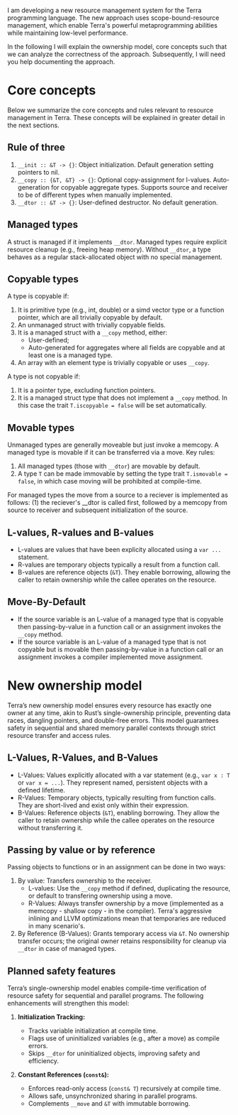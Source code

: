 I am developing a new resource management system for the Terra programming language. The new approach uses scope-bound-resource management, which enable Terra's powerful metaprogramming abilities while maintaining low-level performance.

In the following I will explain the ownership model, core concepts such that we can analyze the correctness of the approach. Subsequently, I will need you help documenting the approach.

# Core concepts
Below we summarize the core concepts and rules relevant to resource management in Terra. These concepts will be explained in greater detail in the next sections.

## Rule of three
1. `__init :: &T -> {}`: Object initialization. Default generation setting pointers to nil. 
2. `__copy :: {&T, &T} -> {}`: Optional copy-assignment for l-values. Auto-generation for copyable aggregate types. Supports source and receiver to be of different types when manually implemented.
3. `__dtor :: &T -> {}`: User-defined destructor. No default generation.

## Managed types
A struct is managed if it implements `__dtor`. Managed types require explicit resource cleanup (e.g., freeing heap memory). Without `__dtor`, a type behaves as a regular stack-allocated object with no special management.

## Copyable types
A type is copyable if:
1. It is primitive type (e.g., int, double) or a simd vector type or a function pointer, which are all trivially copyable by default.
2. An unmanaged struct with trivially copyable fields.
3. It is a managed struct with a `__copy` method, either:
    * User-defined;
    * Auto-generated for aggregates where all fields are copyable and at least one is a managed type.
4. An array with an element type is trivially copyable or uses `__copy`.

A type is not copyable if:
1. It is a pointer type, excluding function pointers.
2. It is a managed struct type that does not implement a `__copy` method. In this case the trait `T.iscopyable = false` will be set automatically.

## Movable types
Unmanaged types are generally moveable but just invoke a memcopy. A managed type is movable if it can be transferred via a move. Key rules:
1. All managed types (those with `__dtor`) are movable by default.
2. A type `T` can be made immovable by setting the type trait `T.ismovable = false`, in which case moving will be prohibited at compile-time.

For managed types the move from a source to a reciever is implemented as follows: (1) the reciever's __dtor is called first, followed by a memcopy from source to receiver and subsequent initialization of the source.

## L-values, R-values and B-values
* L-values are values that have been explicity allocated using a `var ...` statement.
* R-values are temporary objects typically a result from a function call.
* B-values are reference objects (`&T`). They enable borrowing, allowing the caller to retain ownership while the callee operates on the resource.

## Move-By-Default
* If the source variable is an L-value of a managed type that is copyable then passing-by-value in a function call or an assignment invokes the `__copy` method. 
* If the source variable is an L-value of a managed type that is not copyable but is movable then passing-by-value in a function call or an assignment invokes a compiler implemented move assignment.

# New ownership model
Terra’s new ownership model ensures every resource has exactly one owner at any time, akin to Rust’s single-ownership principle, preventing data races, dangling pointers, and double-free errors. This model guarantees safety in sequential and shared memory parallel contexts through strict resource transfer and access rules.

## L-Values, R-Values, and B-Values
* L-Values: Values explicitly allocated with a var statement (e.g., `var x : T` or `var x = ...`). They represent named, persistent objects with a defined lifetime.
* R-Values: Temporary objects, typically resulting from function calls. They are short-lived and exist only within their expression.
* B-Values: Reference objects (`&T`), enabling borrowing. They allow the caller to retain ownership while the callee operates on the resource without transferring it.

## Passing by value or by reference
Passing objects to functions or in an assignment can be done in two ways:
1. By value: Transfers ownership to the receiver.
    - L-values: Use the `__copy` method if defined, duplicating the resource, or default to transfering ownership using a move.
    - R-Values: Always transfer ownership by a move (implemented as a memcopy - shallow copy - in the compiler). Terra's aggressive inlining and LLVM optimizations mean that temporaries are reduced in many scenario's.
2. By Reference (B-Values): Grants temporary access via `&T`. No ownership transfer occurs; the original owner retains responsibility for cleanup via `__dtor` in case of managed types.

## Planned safety features
Terra’s single-ownership model enables compile-time verification of resource safety for sequential and parallel programs. The following enhancements will strengthen this model:

1. **Initialization Tracking:**
    - Tracks variable initialization at compile time.
    - Flags use of uninitialized variables (e.g., after a move) as compile errors.
    - Skips `__dtor` for uninitialized objects, improving safety and efficiency.

2. **Constant References (`const&`):** 
    - Enforces read-only access (`const& T`) recursively at compile time.
    - Allows safe, unsynchronized sharing in parallel programs.
    - Complements `__move` and `&T` with immutable borrowing.